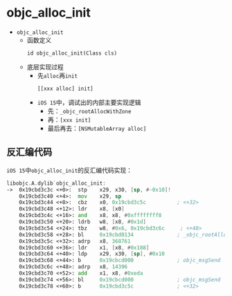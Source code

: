 # objc_alloc_init

* `objc_alloc_init`
  * 函数定义
    ```objc
    id objc_alloc_init(Class cls)
    ```
  * 底层实现过程
    * 先`alloc`再`init`
      ```objc
      [[xxx alloc] init]
      ```
    * `iOS 15`中，调试出的内部主要实现逻辑
      * 先：`_objc_rootAllocWithZone`
      * 再：`[xxx init]`
      * 最后再去：`[NSMutableArray alloc]`

## 反汇编代码

`iOS 15`中`objc_alloc_init`的反汇编代码实现：

```asm
libobjc.A.dylib`objc_alloc_init:
->  0x19cbd3c3c <+0>:  stp    x29, x30, [sp, #-0x10]!
    0x19cbd3c40 <+4>:  mov    x29, sp
    0x19cbd3c44 <+8>:  cbz    x0, 0x19cbd3c5c          ; <+32>
    0x19cbd3c48 <+12>: ldr    x8, [x0]
    0x19cbd3c4c <+16>: and    x8, x8, #0xffffffff8
    0x19cbd3c50 <+20>: ldrb   w8, [x8, #0x1d]
    0x19cbd3c54 <+24>: tbz    w8, #0x6, 0x19cbd3c6c     ; <+48>
    0x19cbd3c58 <+28>: bl     0x19cbd0134              ; _objc_rootAllocWithZone
    0x19cbd3c5c <+32>: adrp   x8, 368761
    0x19cbd3c60 <+36>: ldr    x1, [x8, #0x188]
    0x19cbd3c64 <+40>: ldp    x29, x30, [sp], #0x10
    0x19cbd3c68 <+44>: b      0x19cbcd000              ; objc_msgSend
    0x19cbd3c6c <+48>: adrp   x8, 14396
    0x19cbd3c70 <+52>: add    x1, x8, #0xeda
    0x19cbd3c74 <+56>: bl     0x19cbcd000              ; objc_msgSend
    0x19cbd3c78 <+60>: b      0x19cbd3c5c              ; <+32>
```
